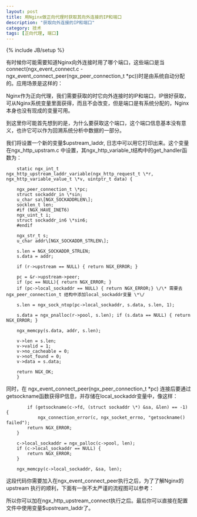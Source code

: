 ```yaml
---
layout: post
title: 用Nginx做正向代理时获取其向外连接的IP和端口
description: "获取向外连接的IP和端口"
category: 技术
tags: [正向代理, 端口]
---
```

{% include JB/setup %}

有时候你可能需要知道Nginx向外连接时用了哪个端口，这些端口是当connect(ngx_event_connect.c - ngx_event_connect_peer(ngx_peer_connection_t \*pc))时是由系统自动分配的。应用场景是这样的：

Nginx作为正向代理，我们需要获取的时它向外连接时的IP和端口，IP很好获取，可从Nginx系统变量里面获得，而且不会改变，但是端口是有系统分配的，Nginx本身也没有现成的变量可用。

到这里你可能首先想到的是，为什么要获取这个端口，这个端口信息基本没有意义，也许它可以作为回溯系统分析中数据的一部分。

我们将设置一个新的变量$upstream_laddr, 日志中可以用它打印出来。这个变量在ngx_http_upstram.c 中设置，其ngx_http_variable_t结构中的get_handler函数为：

		static ngx_int_t ngx_http_upstream_laddr_variable(ngx_http_request_t \*r, ngx_http_variable_value_t \*v, uintptr_t data) {

		ngx_peer_connection_t \*pc; 
		struct sockaddr_in \*sin; 
		u_char sa\[NGX_SOCKADDRLEN\]; 
		socklen_t len; 
		#if (NGX_HAVE_INET6) 
		ngx_uint_t i; 
		struct sockaddr_in6 \*sin6; 
		#endif

		ngx_str_t s; 
		u_char addr\[NGX_SOCKADDR_STRLEN\];

		s.len = NGX_SOCKADDR_STRLEN; 
		s.data = addr;

		if (r->upstream == NULL) { return NGX_ERROR; }

		pc = &r->upstream->peer; 
		if (pc == NULL){ return NGX_ERROR; } 
		if (pc->local_sockaddr == NULL) { return NGX_ERROR;} \/\* 需要去ngx_peer_connection_t 结构中添加local_sockaddr变量 \*\/

		s.len = ngx_sock_ntop(pc->local_sockaddr, s.data, s.len, 1);

		s.data = ngx_pnalloc(r->pool, s.len); if (s.data == NULL) { return NGX_ERROR; }

		ngx_memcpy(s.data, addr, s.len);

		v->len = s.len; 
		v->valid = 1; 
		v->no_cacheable = 0; 
		v->not_found = 0; 
		v->data = s.data;

		return NGX_OK; 
		} 
		
同时，在 ngx_event_connect_peer(ngx_peer_connection_t \*pc) 连接后要通过getsockname函数获得IP信息，并存储在local_sockaddr变量中，像这样：

			if (getsockname(c->fd, (struct sockaddr \*) &sa, &len) == -1) {
    			ngx_connection_error(c, ngx_socket_errno, "getsockname() failed");
        	return NGX_ERROR;
    	}

    	c->local_sockaddr = ngx_palloc(c->pool, len);
    	if (c->local_sockaddr == NULL) {
        	return NGX_ERROR;
    	}

    	ngx_memcpy(c->local_sockaddr, &sa, len);
  
这段代码你需要加入在ngx_event_connect_peer执行之后，为了了解Nginx的upstream 执行的顺利，下面有一张不太严谨的流程图可以参考：

所以你可以加在ngx_http_upstream_connect执行之后。最后你可以直接在配置文件中使用变量$upstream_laddr了。

